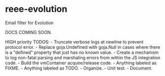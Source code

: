# reee-evolution
Email filter for Evolution

DOCS COMING SOON.

HIGH priority TODOS:
    - Truncate verbose logs at newline to prevent protocol error.
    - Replace goja.Undefined with goja.Null in cases where there is a
      "defined" property that just has no known value.
    - Create a mechanism to log non-fatal parsing and marshaling errors
      from within the JS integration code.
    - Build the vmContainer acquire/release code.
    - Anything labeled as FIXME.
    - Anything labeled as TODO.
    - Organize.
    - Unit test.
    - Document.